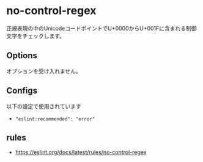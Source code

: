 # no-control-regex

正規表現の中のUnicodeコードポイントでU+0000からU+001Fに含まれる制御文字をチェックします。

## Options

オプションを受け入れません。

## Configs

以下の設定で使用されています

- `"eslint:recommended": "error"`

## rules

- https://eslint.org/docs/latest/rules/no-control-regex
